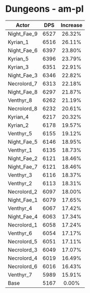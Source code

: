 # Dungeons - am-pl
| Actor | DPS | Increase |
|---|:---:|:---:|
|Night_Fae_9|6527|26.32%|
|Kyrian_1|6516|26.11%|
|Night_Fae_6|6397|23.80%|
|Kyrian_5|6396|23.79%|
|Kyrian_3|6351|22.91%|
|Night_Fae_3|6346|22.82%|
|Necrolord_7|6313|22.18%|
|Night_Fae_8|6297|21.87%|
|Venthyr_8|6262|21.19%|
|Necrolord_8|6232|20.61%|
|Kyrian_4|6217|20.32%|
|Kyrian_2|6178|19.57%|
|Venthyr_5|6155|19.12%|
|Night_Fae_5|6146|18.95%|
|Venthyr_1|6135|18.73%|
|Night_Fae_2|6121|18.46%|
|Night_Fae_7|6121|18.46%|
|Venthyr_3|6116|18.37%|
|Venthyr_2|6113|18.31%|
|Necrolord_2|6097|18.00%|
|Night_Fae_1|6079|17.65%|
|Venthyr_4|6067|17.42%|
|Night_Fae_4|6063|17.34%|
|Necrolord_1|6058|17.24%|
|Venthyr_6|6054|17.17%|
|Necrolord_5|6051|17.11%|
|Necrolord_3|6049|17.07%|
|Necrolord_4|6019|16.49%|
|Necrolord_6|6016|16.43%|
|Venthyr_7|5989|15.91%|
|Base|5167|0.00%|
